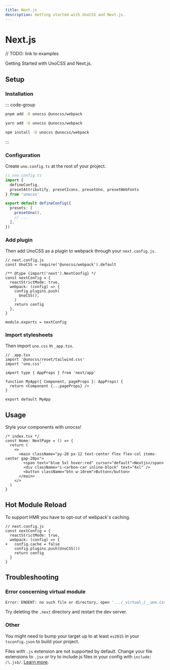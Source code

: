 ```yaml
---
title: Next.js
description: Getting started with UnoCSS and Next.js.
---
```


# Next.js

// TODO: link to examples

Getting Started with UnoCSS and Next.js.

## Setup

### Installation 

::: code-group
  ```bash [pnpm]
  pnpm add -D unocss @unocss/webpack
  ```
  ```bash [yarn]
  yarn add -D unocss @unocss/webpack
  ```
  ```bash [npm]
  npm install -D unocss @unocss/webpack
  ```
:::

### Configuration 

Create `uno.config.ts` at the root of your project.

```ts
// uno.config.ts
import {
  defineConfig,
  presetAttributify, presetIcons, presetUno, presetWebFonts
} from 'unocss'

export default defineConfig({
  presets: [
    presetUno(),
    // ...
  ],
})
 ```

### Add plugin

Then add UnoCSS as a plugin to webpack through your `next.config.js`.

```js{9}
// next.config.js
const UnoCSS = require('@unocss/webpack').default

/** @type {import('next').NextConfig} */
const nextConfig = {
  reactStrictMode: true,
  webpack: (config) => {
    config.plugins.push(
      UnoCSS(),
    )
    return config
  },
}

module.exports = nextConfig
```

### Import stylesheets

Then import `uno.css` in `_app.tsx`.

```tsx
// _app.tsx
import '@unocss/reset/tailwind.css'
import 'uno.css'

import type { AppProps } from 'next/app'

function MyApp({ Component, pageProps }: AppProps) {
  return <Component {...pageProps} />
}

export default MyApp
```


## Usage 

Style your components with unocss!

```tsx
/* index.tsx */
const Home: NextPage = () => {
  return (
    <>
      <main className="py-20 px-12 text-center flex flex-col items-center gap-20px">
        <span text="blue 5xl hover:red" cursor="default">Nextjs</span>
        <div className="i-carbon-car inline-block" text="4xl" />
        <button className="btn w-10rem">Button</button>
      </main>
    </>
  )
}
```

## Hot Module Reload 

To support HMR you have to opt-out of webpack's caching.

```js{5}
// next.config.js
const nextConfig = {
  reactStrictMode: true,
  webpack: (config) => {
+   config.cache = false
    config.plugins.push(UnoCSS())
    return config
  }
}
```

## Troubleshooting

### Error concerning virtual module

```bash
Error: ENOENT: no such file or directory, open '.../_virtual_/__uno.css'
```

Try deleting the `.next` directory and restart the dev server.

### Other

You might need to bump your target up to at least `es2015` in your `tsconfig.json` to build your project.

Files with `.js` extension are not supported by default. Change your file extensions to `.jsx` or try to include js files in your config with `include: /\.js$/`. [Learn more](https://github.com/unocss/unocss#scanning).
